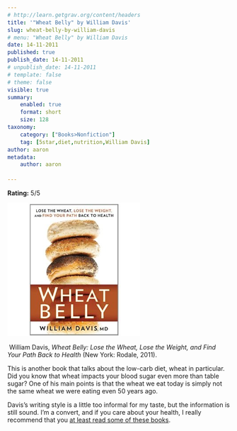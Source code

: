 ```yaml
---
# http://learn.getgrav.org/content/headers
title: '"Wheat Belly" by William Davis'
slug: wheat-belly-by-william-davis
# menu: "Wheat Belly" by William Davis
date: 14-11-2011
published: true
publish_date: 14-11-2011
# unpublish_date: 14-11-2011
# template: false
# theme: false
visible: true
summary:
    enabled: true
    format: short
    size: 128
taxonomy:
    category: ["Books>Nonfiction"]
    tag: [5star,diet,nutrition,William Davis]
author: aaron
metadata:
    author: aaron

---
```


**Rating:** 5/5

![](Wheat-Belly-Amazon.jpg "Wheat Belly")

 William Davis, *Wheat Belly: Lose the Wheat, Lose the Weight, and Find Your Path Back to Health* (New York: Rodale, 2011).

This is another book that talks about the low-carb diet, wheat in particular. Did you know that wheat impacts your blood sugar even more than table sugar? One of his main points is that the wheat we eat today is simply not the same wheat we were eating even 50 years ago.

Davis’s writing style is a little too informal for my taste, but the information is still sound. I’m a convert, and if you care about your health, I really recommend that you [at least read some of these books](http://perlkonig.com/tag/diet/).

